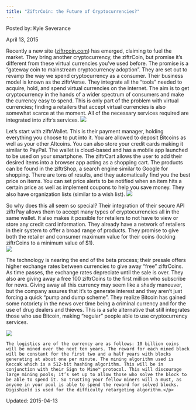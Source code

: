 ```yaml
---
title: "ZiftrCoin: the Future of Cryptocurrencies?"
---
```


Posted by: Kyle Severance 

<span>April 13, 2015</span>
    

<p>Recently a new site (<a href="https://www.ziftrcoin.com/">ziftrcoin.com</a>) has emerged, claiming to fuel the market. They bring another cryptocurrency, the ziftrCoin, but promise it’s different from these virtual currencies you’ve used before. The promise is a “gateway coin to mainstream cryptocurrency adoption”. They are set out to revamp the way we spend cryptocurrency as a consumer. Their business model is known as the ziftrVerse. They integrate all the “tools” needed to acquire, hold, and spend virtual currencies on the internet. The aim is to get cryptocurrency in the hands of a wider spectrum of consumers and make the currency easy to spend. This is only part of the problem with virtual currencies; finding a retailers that accept virtual currencies is also somewhat scarce at the moment. All of the necessary services required are integrated into ziftr’s services.

<img src="https://info-gir.github.io/deepdotweb/imgs/2015/01/ziftwallet.jpg">

<p>Let’s start with ziftrWallet. This is their payment manager, holding everything you choose to put into it. You are allowed to deposit Bitcoins as well as your other Altcoins. You can also store your credit cards making it similar to PayPal. The wallet is cloud-based and has a mobile app launched to be used on your smartphone. The ziftrCart allows the user to add their desired items into a browser app acting as a shopping cart. The products can be found in the ziftrShop, a search engine similar to Google for shopping. There are tons of results, and they automatically find you the best price on items. You can set price alerts to be notified when an item hits a certain price as well as implement coupons to help you save money. They also have organization lists (similar to a wish list).

<img src="https://info-gir.github.io/deepdotweb/imgs/2015/01/2.jpg">

<p>So why does this all seem so special? Their integration of their secure API ziftrPay allows them to accept many types of cryptocurrencies all in the same wallet. It also makes it possible for retailers to not have to view or store any credit card information. They already have a network of retailers in their system to offer a broad range of products. They promise to give both the retailer and consumer maximum value for their coins (locking ziftrCoins to a minimum value of $1).<br/>


<img src="https://info-gir.github.io/deepdotweb/imgs/2015/01/3.png">

<p>The technology is nearing the end of the beta process; their presale offers higher exchange rates between currencies to give away “free” ziftrCoins. As time passes, the exchange rates depreciate until the sale is over. They also are giving away a free 100 ziftrCoins to the first million who subscribe for news. Giving away all this currency may seem like a shady maneuver, but the company assures that it’s to generate interest and they aren’t just forcing a quick “pump and dump scheme”. They realize Bitcoin has gained some notoriety in the news over time being a criminal currency and for the use of drug dealers and thieves. This is a safe alternative that still integrates those who use Bitcoin, making “regular” people able to use cryptocurrency services.</p>

<img src="https://info-gir.github.io/deepdotweb/imgs/2015/01/4.jpg">

    The logistics are of the currency are as follows: 10 billion coins will be mined over the next ten years. The reward for each mined block will be constant for the first two and a half years with blocks generating at about one per minute. The mining algorithm used is Keccak which is a 512-bit hashing algorithm. This will be in conjunction with their Sign to Mine™ protocol. This will discourage large mining pools; it’s set up to allow those who solve the block to be able to spend it. So trusting your fellow miners will a must, as anyone in your pool is able to spend the reward for solved blocks. Digishield is used for the difficulty retargeting algorithm.</p>

Updated: 2015-04-13

